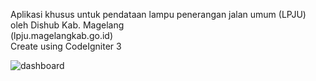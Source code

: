 Aplikasi khusus untuk pendataan lampu penerangan jalan umum (LPJU) oleh Dishub Kab. Magelang
<br />
(lpju.magelangkab.go.id)
<br />
Create using CodeIgniter 3

![dashboard](https://user-images.githubusercontent.com/44487637/135445880-20b05240-e149-47bf-84b7-50beaa76de3c.JPG)
